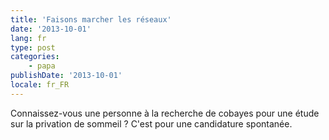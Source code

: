 ```yaml
---
title: 'Faisons marcher les réseaux'
date: '2013-10-01'
lang: fr
type: post
categories:
    - papa
publishDate: '2013-10-01'
locale: fr_FR
---
```


Connaissez-vous une personne à la recherche de cobayes pour une étude sur la privation de sommeil ? C'est pour une candidature spontanée.
